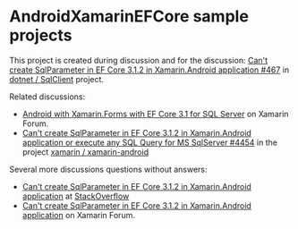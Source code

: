 # AndroidXamarinEFCore sample projects

This project is created during discussion and for the discussion: [Can't create SqlParameter in EF Core 3.1.2 in Xamarin.Android application #467](https://github.com/dotnet/SqlClient/issues/467) in [dotnet / SqlClient](https://github.com/dotnet/SqlClient) project.

Related discussions:
* [Android with Xamarin.Forms with EF Core 3.1 for SQL Server](https://forums.xamarin.com/discussion/179975/android-with-xamarin-forms-with-ef-core-3-1-for-sql-server) on Xamarin Forum.
* [Can't create SqlParameter in EF Core 3.1.2 in Xamarin.Android application or execute any SQL Query for MS SqlServer #4454](https://github.com/xamarin/xamarin-android/issues/4454) in the project [xamarin / xamarin-android](https://github.com/xamarin/xamarin-android)

Several more discussions questions without answers:

* [Can't create SqlParameter in EF Core 3.1.2 in Xamarin.Android application](https://stackoverflow.com/q/60662597/13441) at [StackOverflow](https://stackoverflow.com/)
* [Can't create SqlParameter in EF Core 3.1.2 in Xamarin.Android application](https://forums.xamarin.com/discussion/179800/cant-create-sqlparameter-in-ef-core-3-1-2-in-xamarin-android-application#latest) on Xamarin Forum.
